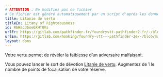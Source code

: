 ```yaml
---
# ATTENTION : Ne modifiez pas ce fichier
# Ce fichier est généré automatiquement par un script d'après les données du module Foundry VTT officiel et de sa traduction
title: Litanie de vertu
titleEn: Litany of Righteousness
id: RbHacJSoe6XHT8Ks
urlFr: https://gitlab.com/pathfinder-fr/foundryvtt-pathfinder2-fr/-/blob/master/data/feats/RbHacJSoe6XHT8Ks.htm
urlEn: https://gitlab.com/hooking/foundry-vtt---pathfinder-2e/-/blob/master/packs/data/feats.db/litany-of-righteousness.json
layout: dons
---
```

Votre vertu permet de révéler la faiblesse d’un adversaire malfaisant.

Vous pouvez lancer le sort de dévotion [Litanie de vertu](../sorts/litanie-de-vertu.html). Augmentez de 1 le nombre de points de focalisation de votre réserve.
